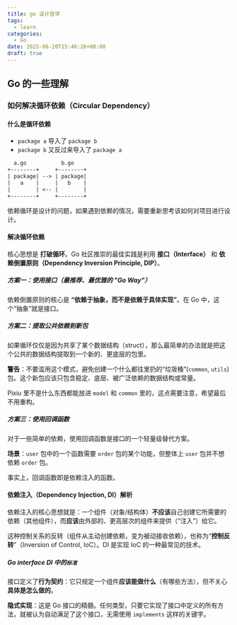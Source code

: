 ```yaml
---
title: go 设计哲学
tags:
  - learn
categories:
  - Go
date: 2025-06-20T15:46:26+08:00
draft: true
---
```

## Go 的一些理解

### 如何解决循环依赖（Circular Dependency）

#### 什么是循环依赖

- `package a` 导入了 `package b`
- `package b` 又反过来导入了 `package a`

```txt
  a.go           b.go
+--------+     +--------+
| package| --> | package|
|   a    |     |   b    |
|        | <-- |        |
+--------+     +--------+
```

依赖循环是设计的问题，如果遇到依赖的情况，需要重新思考该如何对项目进行设计。

#### 解决循环依赖

核心思想是 **打破循环**。Go 社区推崇的最佳实践是利用 **接口（Interface）** 和 **依赖倒置原则（Dependency Inversion Principle, DIP）**。

##### 方案一：使用接口（最推荐、最优雅的 "Go Way"）

依赖倒置原则的核心是 **“依赖于抽象，而不是依赖于具体实现”**。在 Go 中，这个“抽象”就是接口。

##### 方案二：提取公共依赖到新包

如果循环仅仅是因为共享了某个数据结构（struct），那么最简单的办法就是把这个公共的数据结构提取到一个新的、更底层的包里。

**警告**：不要滥用这个模式，避免创建一个什么都往里扔的“垃圾桶”(`common`, `utils`)包。这个新包应该只包含稳定、底层、被广泛依赖的数据结构或常量。

Pixiu 里不是什么东西都能放进 `model` 和 `common` 里的，这点需要注意，希望最后不用重构。

##### 方案三：使用回调函数

对于一些简单的依赖，使用回调函数是接口的一个轻量级替代方案。

**场景**：`user` 包中的一个函数需要 `order` 包的某个功能，但整体上 `user` 包并不想依赖 `order` 包。

事实上，回调函数即是依赖注入的函数。

#### 依赖注入（Dependency Injection, DI）解析

依赖注入的核心思想就是：一个组件（对象/结构体）**不应该**自己创建它所需要的依赖（其他组件），而**应该**由外部的、更高层次的组件来提供（“注入”）给它。

这种控制关系的反转（组件从主动创建依赖，变为被动接收依赖），也称为“**控制反转**”（Inversion of Control, IoC）。DI 是实现 IoC 的一种最常见的技术。

##### Go interface DI 中的`标准`

接口定义了**行为契约**：它只规定一个组件**应该能做什么**（有哪些方法），但不关心**具体是怎么做的**。

**隐式实现**：这是 Go 接口的精髓。任何类型，只要它实现了接口中定义的所有方法，就被认为自动满足了这个接口，无需使用 `implements` 这样的关键字。


